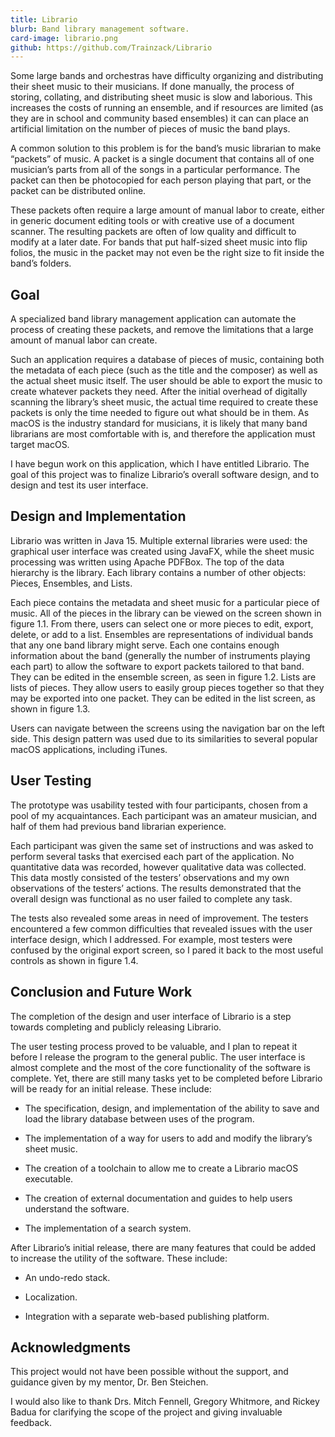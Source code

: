 ```yaml
---
title: Librario
blurb: Band library management software.
card-image: librario.png
github: https://github.com/Trainzack/Librario
---
```


Some large bands and orchestras have difficulty organizing and distributing their sheet music to their musicians. If done manually, the process of storing, collating, and distributing sheet music is slow and laborious. This increases the costs of running an ensemble, and if resources are limited (as they are in school and community based ensembles) it can can place an artificial limitation on the number of pieces of music the band plays.

A common solution to this problem is for the band’s music librarian to make “packets” of music. A packet is a single document that contains all of one musician’s parts from all of the songs in a particular performance. The packet can then be photocopied for each person playing that part, or the packet can be distributed online. 

These packets often require a large amount of manual labor to create, either in generic document editing tools or with creative use of a document scanner. The resulting packets are often of low quality and difficult to modify at a later date. For bands that put half-sized sheet music into flip folios, the music in the packet may not even be the right size to fit inside the band’s folders.

## Goal

A specialized band library management application can automate the process of creating these packets, and remove the limitations that a large amount of manual labor can create. 

Such an application requires a database of pieces of music, containing both the metadata of each piece (such as the title and the composer) as well as the actual sheet music itself. The user should be able to export the music to create whatever packets they need. After the initial overhead of digitally scanning the library’s sheet music, the actual time required to create these packets is only the time needed to figure out what should be in them. As macOS is the industry standard for musicians, it is likely that many band librarians are most comfortable with is, and therefore the application must target macOS.

I have begun work on this application, which I have entitled Librario. The goal of this project was to finalize Librario’s overall software design, and to design and test its user interface.

## Design and Implementation

Librario was written in Java 15. Multiple external libraries were used: the graphical user interface was created using JavaFX, while the sheet music processing was written using Apache PDFBox. The top of the data hierarchy is the library. Each library contains a number of other objects: Pieces, Ensembles, and Lists. 

Each piece contains the metadata and sheet music for a particular piece of music. All of the pieces in the library can be viewed on the screen shown in figure 1.1. From there, users can select one or more pieces to edit, export, delete, or add to a list. Ensembles are representations of individual bands that any one band library might serve. Each one contains enough information about the band (generally the number of instruments playing each part) to allow the software to export packets tailored to that band. They can be edited in the ensemble screen, as seen in figure 1.2. Lists are lists of pieces. They allow users to easily group pieces together so that they may be exported into one packet. They can be edited in the list screen, as shown in figure 1.3.

Users can navigate between the screens using the navigation bar on the left side. This design pattern was used due to its similarities to several popular macOS applications, including iTunes.

## User Testing

The prototype was usability tested with four participants, chosen from a pool of my acquaintances. Each participant was an amateur musician, and half of them had previous band librarian experience.

Each participant was given the same set of instructions and was asked to perform several tasks that exercised each part of the application. No quantitative data was recorded, however qualitative data was collected. This data mostly consisted of the testers’ observations and my own observations of the testers’ actions. The results demonstrated that the overall design was functional as no user failed to complete any task. 

The tests also revealed some areas in need of improvement. The testers encountered a few common difficulties that revealed issues with the user interface design, which I addressed. For example, most testers were confused by the original export screen, so I pared it back to the most useful controls as shown in figure 1.4. 

## Conclusion and Future Work

The completion of the design and user interface of Librario is a step towards completing and publicly releasing Librario. 

The user testing process proved to be valuable, and I plan to repeat it before I release the program to the general public. The user interface is almost complete and the most of the core functionality of the software is complete. Yet, there are still many tasks yet to be completed before Librario will be ready for an initial release. These include:

- The specification, design, and implementation of the ability to save and load the library database between uses of the program.

- The implementation of a way for users to add and modify the library’s sheet music.

- The creation of a toolchain to allow me to create a Librario macOS executable.

- The creation of external documentation and guides to help users understand the software.

- The implementation of a search system.

After Librario’s initial release, there are many features that could be added to increase the utility of the software. These include:

- An undo-redo stack.

- Localization.

- Integration with a separate web-based publishing platform.

## Acknowledgments

This project would not have been possible without the support, and guidance given by my mentor, Dr. Ben Steichen.

I would also like to thank Drs. Mitch Fennell, Gregory Whitmore, and Rickey Badua for clarifying the scope of the project and giving invaluable feedback.